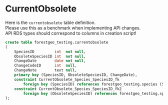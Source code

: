 # CurrentObsolete

Here is the `currentobsolete` table definition. <br /> 
Please use this as a benchmark when implementing API changes. <br /> 
API RDS types should correspond to columns in creation script!

```SQL
create table forestgeo_testing.currentobsolete
(
    SpeciesID         int  not null,
    ObsoleteSpeciesID int  not null,
    ChangeDate        date not null,
    ChangeCodeID      int  null,
    ChangeNote        text null,
    primary key (SpeciesID, ObsoleteSpeciesID, ChangeDate),
    constraint CurrentObsolete_Species_SpeciesID_fk
        foreign key (SpeciesID) references forestgeo_testing.species (SpeciesID),
    constraint CurrentObsolete_Species_SpeciesID_fk2
        foreign key (ObsoleteSpeciesID) references forestgeo_testing.species (SpeciesID)
);
```
